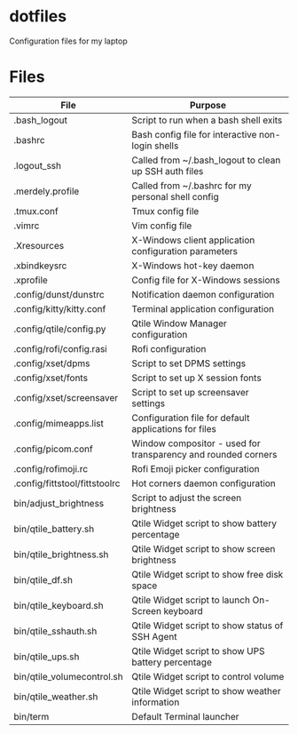 # dotfiles
Configuration files for my laptop

# Files
| File | Purpose |
|------|---------|
| .bash_logout | Script to run when a bash shell exits |
| .bashrc | Bash config file for interactive non-login shells |
| .logout_ssh | Called from ~/.bash_logout to clean up SSH auth files |
| .merdely.profile | Called from ~/.bashrc for my personal shell config |
| .tmux.conf | Tmux config file |
| .vimrc | Vim config file |
| .Xresources | X-Windows client application configuration parameters |
| .xbindkeysrc | X-Windows hot-key daemon |
| .xprofile | Config file for X-Windows sessions |
| .config/dunst/dunstrc | Notification daemon configuration |
| .config/kitty/kitty.conf | Terminal application configuration |
| .config/qtile/config.py | Qtile Window Manager configuration |
| .config/rofi/config.rasi | Rofi configuration |
| .config/xset/dpms | Script to set DPMS settings |
| .config/xset/fonts | Script to set up X session fonts |
| .config/xset/screensaver | Script to set up screensaver settings |
| .config/mimeapps.list | Configuration file for default applications for files |
| .config/picom.conf | Window compositor - used for transparency and rounded corners |
| .config/rofimoji.rc | Rofi Emoji picker configuration |
| .config/fittstool/fittstoolrc | Hot corners daemon configuration |
| bin/adjust_brightness | Script to adjust the screen brightness |
| bin/qtile_battery.sh | Qtile Widget script to show battery percentage |
| bin/qtile_brightness.sh | Qtile Widget script to show screen brightness |
| bin/qtile_df.sh | Qtile Widget script to show free disk space |
| bin/qtile_keyboard.sh | Qtile Widget script to launch On-Screen keyboard |
| bin/qtile_sshauth.sh | Qtile Widget script to show status of SSH Agent |
| bin/qtile_ups.sh | Qtile Widget script to show UPS battery percentage |
| bin/qtile_volumecontrol.sh | Qtile Widget script to control volume |
| bin/qtile_weather.sh | Qtile Widget script to show weather information |
| bin/term | Default Terminal launcher |
